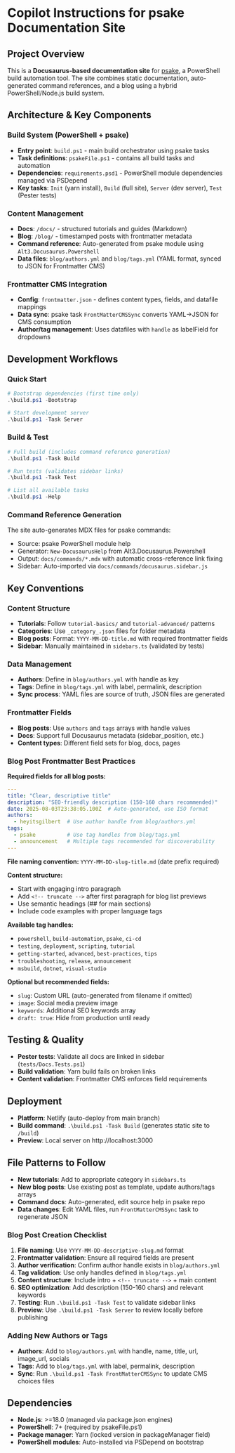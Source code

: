 # Copilot Instructions for psake Documentation Site

## Project Overview
This is a **Docusaurus-based documentation site** for [psake](https://github.com/psake/psake), a PowerShell build automation tool. The site combines static documentation, auto-generated command references, and a blog using a hybrid PowerShell/Node.js build system.

## Architecture & Key Components

### Build System (PowerShell + psake)
- **Entry point**: `build.ps1` - main build orchestrator using psake tasks
- **Task definitions**: `psakeFile.ps1` - contains all build tasks and automation
- **Dependencies**: `requirements.psd1` - PowerShell module dependencies managed via PSDepend
- **Key tasks**: `Init` (yarn install), `Build` (full site), `Server` (dev server), `Test` (Pester tests)

### Content Management
- **Docs**: `/docs/` - structured tutorials and guides (Markdown)
- **Blog**: `/blog/` - timestamped posts with frontmatter metadata
- **Command reference**: Auto-generated from psake module using `Alt3.Docusaurus.Powershell`
- **Data files**: `blog/authors.yml` and `blog/tags.yml` (YAML format, synced to JSON for Frontmatter CMS)

### Frontmatter CMS Integration
- **Config**: `frontmatter.json` - defines content types, fields, and datafile mappings
- **Data sync**: psake task `FrontMatterCMSSync` converts YAML→JSON for CMS consumption
- **Author/tag management**: Uses datafiles with `handle` as labelField for dropdowns

## Development Workflows

### Quick Start
```powershell
# Bootstrap dependencies (first time only)
.\build.ps1 -Bootstrap

# Start development server
.\build.ps1 -Task Server
```

### Build & Test
```powershell
# Full build (includes command reference generation)
.\build.ps1 -Task Build

# Run tests (validates sidebar links)
.\build.ps1 -Task Test

# List all available tasks
.\build.ps1 -Help
```

### Command Reference Generation
The site auto-generates MDX files for psake commands:
- Source: psake PowerShell module help
- Generator: `New-DocusaurusHelp` from Alt3.Docusaurus.Powershell
- Output: `docs/commands/*.mdx` with automatic cross-reference link fixing
- Sidebar: Auto-imported via `docs/commands/docusaurus.sidebar.js`

## Key Conventions

### Content Structure
- **Tutorials**: Follow `tutorial-basics/` and `tutorial-advanced/` patterns
- **Categories**: Use `_category_.json` files for folder metadata
- **Blog posts**: Format: `YYYY-MM-DD-title.md` with required frontmatter fields
- **Sidebar**: Manually maintained in `sidebars.ts` (validated by tests)

### Data Management
- **Authors**: Define in `blog/authors.yml` with handle as key
- **Tags**: Define in `blog/tags.yml` with label, permalink, description
- **Sync process**: YAML files are source of truth, JSON files are generated

### Frontmatter Fields
- **Blog posts**: Use `authors` and `tags` arrays with handle values
- **Docs**: Support full Docusaurus metadata (sidebar_position, etc.)
- **Content types**: Different field sets for blog, docs, pages

### Blog Post Frontmatter Best Practices
**Required fields for all blog posts:**
```yaml
---
title: "Clear, descriptive title"
description: "SEO-friendly description (150-160 chars recommended)"
date: 2025-08-03T23:38:05.100Z  # Auto-generated, use ISO format
authors:
  - heyitsgilbert  # Use author handle from blog/authors.yml
tags:
  - psake          # Use tag handles from blog/tags.yml
  - announcement   # Multiple tags recommended for discoverability
---
```

**File naming convention:** `YYYY-MM-DD-slug-title.md` (date prefix required)

**Content structure:**
- Start with engaging intro paragraph
- Add `<!-- truncate -->` after first paragraph for blog list previews
- Use semantic headings (## for main sections)
- Include code examples with proper language tags

**Available tag handles:**
- `powershell`, `build-automation`, `psake`, `ci-cd`
- `testing`, `deployment`, `scripting`, `tutorial`
- `getting-started`, `advanced`, `best-practices`, `tips`
- `troubleshooting`, `release`, `announcement`
- `msbuild`, `dotnet`, `visual-studio`

**Optional but recommended fields:**
- `slug`: Custom URL (auto-generated from filename if omitted)
- `image`: Social media preview image
- `keywords`: Additional SEO keywords array
- `draft: true`: Hide from production until ready

## Testing & Quality
- **Pester tests**: Validate all docs are linked in sidebar (`tests/Docs.Tests.ps1`)
- **Build validation**: Yarn build fails on broken links
- **Content validation**: Frontmatter CMS enforces field requirements

## Deployment
- **Platform**: Netlify (auto-deploy from main branch)
- **Build command**: `.\build.ps1 -Task Build` (generates static site to `/build`)
- **Preview**: Local server on http://localhost:3000

## File Patterns to Follow
- **New tutorials**: Add to appropriate category in `sidebars.ts`
- **New blog posts**: Use existing post as template, update authors/tags arrays
- **Command docs**: Auto-generated, edit source help in psake repo
- **Data changes**: Edit YAML files, run `FrontMatterCMSSync` task to regenerate JSON

### Blog Post Creation Checklist
1. **File naming**: Use `YYYY-MM-DD-descriptive-slug.md` format
2. **Frontmatter validation**: Ensure all required fields are present
3. **Author verification**: Confirm author handle exists in `blog/authors.yml`
4. **Tag validation**: Use only handles defined in `blog/tags.yml`
5. **Content structure**: Include intro + `<!-- truncate -->` + main content
6. **SEO optimization**: Add description (150-160 chars) and relevant keywords
7. **Testing**: Run `.\build.ps1 -Task Test` to validate sidebar links
8. **Preview**: Use `.\build.ps1 -Task Server` to review locally before publishing

### Adding New Authors or Tags
- **Authors**: Add to `blog/authors.yml` with handle, name, title, url, image_url, socials
- **Tags**: Add to `blog/tags.yml` with label, permalink, description
- **Sync**: Run `.\build.ps1 -Task FrontMatterCMSSync` to update CMS choices files

## Dependencies
- **Node.js**: >=18.0 (managed via package.json engines)
- **PowerShell**: 7+ (required by psakeFile.ps1)
- **Package manager**: Yarn (locked version in packageManager field)
- **PowerShell modules**: Auto-installed via PSDepend on bootstrap
